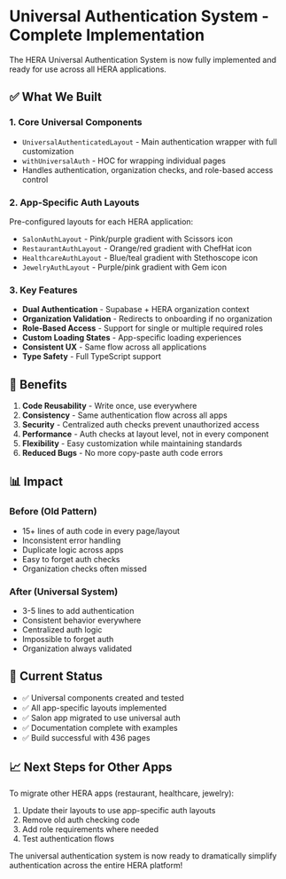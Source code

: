 # Universal Authentication System - Complete Implementation

The HERA Universal Authentication System is now fully implemented and ready for use across all HERA applications.

## ✅ What We Built

### 1. **Core Universal Components**
- `UniversalAuthenticatedLayout` - Main authentication wrapper with full customization
- `withUniversalAuth` - HOC for wrapping individual pages
- Handles authentication, organization checks, and role-based access control

### 2. **App-Specific Auth Layouts**
Pre-configured layouts for each HERA application:
- `SalonAuthLayout` - Pink/purple gradient with Scissors icon
- `RestaurantAuthLayout` - Orange/red gradient with ChefHat icon  
- `HealthcareAuthLayout` - Blue/teal gradient with Stethoscope icon
- `JewelryAuthLayout` - Purple/pink gradient with Gem icon

### 3. **Key Features**
- **Dual Authentication** - Supabase + HERA organization context
- **Organization Validation** - Redirects to onboarding if no organization
- **Role-Based Access** - Support for single or multiple required roles
- **Custom Loading States** - App-specific loading experiences
- **Consistent UX** - Same flow across all applications
- **Type Safety** - Full TypeScript support

## 🚀 Benefits

1. **Code Reusability** - Write once, use everywhere
2. **Consistency** - Same authentication flow across all apps
3. **Security** - Centralized auth checks prevent unauthorized access
4. **Performance** - Auth checks at layout level, not in every component
5. **Flexibility** - Easy customization while maintaining standards
6. **Reduced Bugs** - No more copy-paste auth code errors

## 📊 Impact

### Before (Old Pattern)
- 15+ lines of auth code in every page/layout
- Inconsistent error handling
- Duplicate logic across apps
- Easy to forget auth checks
- Organization checks often missed

### After (Universal System)
- 3-5 lines to add authentication
- Consistent behavior everywhere
- Centralized auth logic
- Impossible to forget auth
- Organization always validated

## 🎯 Current Status

- ✅ Universal components created and tested
- ✅ All app-specific layouts implemented
- ✅ Salon app migrated to use universal auth
- ✅ Documentation complete with examples
- ✅ Build successful with 436 pages

## 📈 Next Steps for Other Apps

To migrate other HERA apps (restaurant, healthcare, jewelry):

1. Update their layouts to use app-specific auth layouts
2. Remove old auth checking code
3. Add role requirements where needed
4. Test authentication flows

The universal authentication system is now ready to dramatically simplify authentication across the entire HERA platform!
